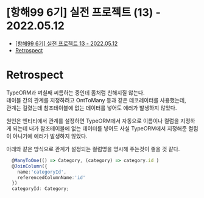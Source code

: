 # [항해99 6기] 실전 프로젝트 (13) - 2022.05.12

<!-- TOC -->

- [[항해99 6기] 실전 프로젝트 13 - 2022.05.12](#%ED%95%AD%ED%95%B499-6%EA%B8%B0-%EC%8B%A4%EC%A0%84-%ED%94%84%EB%A1%9C%EC%A0%9D%ED%8A%B8-13---20220512)
- [Retrospect](#retrospect)

<!-- /TOC -->

# Retrospect
TypeORM과 며칠째 씨름하는 중인데 좀처럼 친해지질 않는다.  
테이블 간의 관계를 지정하려고 OntToMany 등과 같은 데코레이터를 사용했는데,  
관계는 걸렸는데 참조테이블에 없는 데이터를 넣어도 에러가 발생하지 않았다.  

원인은 엔티티에서 관계를 설정하면 TypeORM에서 자동으로 이름이나 컬럼을 지정하게 되는데 내가 참조테이블에 없는 데이터를 넣어도 사실 TypeORM에서 지정해준 컬럼이 아니기에 에러가 발생하지 않았다.  

아래와 같은 방식으로 관계가 설정되는 컬럼명을 명시해 주는것이 좋을 것 같다.
``` typescript
  @ManyToOne(() => Category, (category) => category.id )
  @JoinColumn({
    name:'categoryId',
    referencedColumnName:'id'
  })
  categoryId: Category;
```